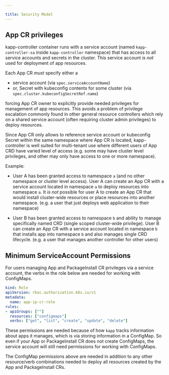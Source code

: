 ```yaml
---

title: Security Model
---
```


## App CR privileges

kapp-controller container runs with a service account (named
`kapp-controller-sa` inside `kapp-controller` namespace) that has access to all
service accounts and secrets in the cluster. This service account *is not* used
for deployment of app resources.

Each App CR *must* specify either a

- service account (via `spec.serviceAccountName`)
- or, Secret with kubeconfig contents for some cluster (via `spec.cluster.kubeconfigSecretRef.name`)

forcing App CR owner to explicitly provide needed privileges for management of
app resources. This avoids a problem of privilege escalation commonly found in
other general resource controllers which rely on a shared service account (often
requiring cluster admin privileges) to deploy resources.

Since App CR only allows to reference service account or kubeconfig Secret
within the same namespace where App CR is located, kapp-controller is well
suited for multi-tenant use where different users of App CRD have varied level
of access (e.g. some may have cluster level privileges, and other may only have
access to one or more namespace).

Example:

- User A has been granted access to namespace `a` (and no other namespace or
  cluster level access). User A can create an App CR with a service account
  located in namespace `a` to deploy resources into namespace `a`. It _is not_
  possible for user A to create an App CR that would install cluster-wide
  resources or place resources into another namespace. (e.g. a user that just
  deploys web application to their namespace)

- User B has been granted access to namespace `b` and ability to manage
  specifically named CRD (single scoped cluster-wide privilege). User B can
  create an App CR with a service account located in namespace `b` that installs
  app into namespace `b` and also manages single CRD lifecycle. (e.g. a user
  that manages another controller for other users)

## Minimum ServiceAccount Permissions

For users managing App and PackageInstall CR privileges via a service account,
the verbs in the role below are needed for working with ConfigMaps. 

```yaml
kind: Role
apiVersion: rbac.authorization.k8s.io/v1
metadata:
  name: app-ip-cr-role
rules:
- apiGroups: [""]
  resources: ["configmaps"]
  verbs: ["get", "list", "create", "update", "delete"]
```

These permissions are needed because of how `kapp` tracks information about apps
it manages, which is via storing information in a ConfigMap. So even if your App
or PackageInstall CR does not create ConfigMaps, the service account will
still need permissions for working with ConfigMaps.

The ConfigMap permissions above are needed in addition to any other
resource/verb combinations needed to deploy all resources created by the App and
PackageInstall CRs.
